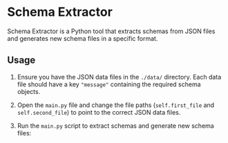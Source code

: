 # Schema Extractor

Schema Extractor is a Python tool that extracts schemas from JSON files and generates new schema files in a specific format.



## Usage

1. Ensure you have the JSON data files in the `./data/` directory. Each data file should have a key `"message"` containing the required schema objects.

2. Open the `main.py` file and change the file paths (`self.first_file` and `self.second_file`) to point to the correct JSON data files.

3. Run the `main.py` script to extract schemas and generate new schema files:


